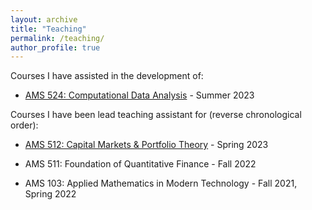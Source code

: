 ```yaml
---
layout: archive
title: "Teaching"
permalink: /teaching/
author_profile: true
---
```


Courses I have assisted in the development of:

 - [AMS 524: Computational Data Analysis](https://www.stonybrook.edu/commcms/ams/graduate/_courses/ams524.php) - Summer 2023

Courses I have been lead teaching assistant for (reverse chronological order):

- [AMS 512: Capital Markets & Portfolio Theory](https://www3.ams.stonybrook.edu/~frey/Instruction/Spring2023/AMS512/index.html) - Spring 2023

- AMS 511: Foundation of Quantitative Finance - Fall 2022

- AMS 103: Applied Mathematics in Modern Technology - Fall 2021, Spring 2022